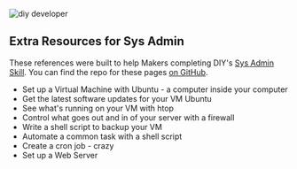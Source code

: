 ![diy developer](http://diy-visualpedia.s3.amazonaws.com/binary.jpg)

## Extra Resources for Sys Admin

These references were built to help Makers completing DIY's [Sys Admin Skill](http://www.diy.org/skills/sysadmin). You can find the repo for these pages [on GitHub](http://www.github.com/diy/sys-admin). 

* Set up a Virtual Machine with Ubuntu - a computer inside your computer
* Get the latest software updates for your VM Ubuntu
* See what's running on your VM with htop
* Control what goes out and in of your server with a firewall
* Write a shell script to backup your VM
* Automate a common task with a shell script 
* Create a cron job - crazy
* Set up a Web Server